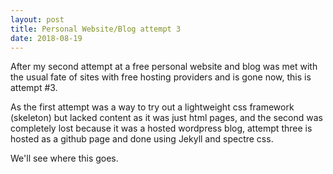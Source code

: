 ```yaml
---
layout: post
title: Personal Website/Blog attempt 3
date: 2018-08-19
---
```

After my second attempt at a free personal website and blog was met with the usual fate of sites with free hosting providers and is gone now, this is attempt #3.

As the first attempt was a way to try out a lightweight css framework (skeleton) but lacked content as it was just html pages, and the second was completely lost because it was a hosted wordpress blog, attempt three is hosted as a github page and done using Jekyll and spectre css. 

We'll see where this goes.